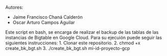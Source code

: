Autores:
- Jaime Francisco Chaná Calderón
- Oscar Arturo Campos Aguilar

Este script en bash, se encarga de realizar el backup de las tablas de las instancias de Bigtable en Google Cloud.
Para su ejecuión puede seguir las siguientes instrucciones:
	1. Clonar este repositorio.
	2. chmod +x create_bk_bgt.sh
	3. ./create_bk_bgt.sh mi-id-proyecto-gcp
